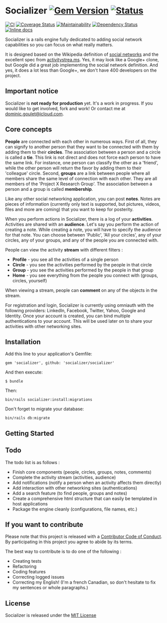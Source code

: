 # Socializer [![Gem Version](https://badge.fury.io/rb/socializer.svg)](https://badge.fury.io/rb/socializer) [![Status](https://img.shields.io/badge/Alpha-Not_Production_Ready-d84a38.svg?style=flat)](#important-notice)

[![CI](https://github.com/socializer/socializer/workflows/CI/badge.svg)](https://github.com/socializer/socializer/actions?query=workflow%3ACI)
[![Coverage Status](https://coveralls.io/repos/github/socializer/socializer/badge.svg?branch=main)](https://coveralls.io/github/socializer/socializer?branch=main)
[![Maintainability](https://api.codeclimate.com/v1/badges/597d0f0dd08d9ec1dba5/maintainability)](https://codeclimate.com/github/socializer/socializer/maintainability)
[![Dependency Status](https://gemnasium.com/badges/github.com/socializer/socializer.svg)](https://gemnasium.com/github.com/socializer/socializer)
[![Inline docs](http://inch-ci.org/github/socializer/socializer.svg?branch=main&style=flat)](http://inch-ci.org/github/socializer/socializer)

Socializer is a rails engine fully dedicated to adding social network capabilities so you can focus
on what really matters.

It is designed based on the Wikipedia definition of [social networks](http://en.wikipedia.org/wiki/Social_network)
and the excellent spec from [activitystrea.ms](http://www.activitystrea.ms). Yes, it may look like a Google+ clone, but Google did a
great job implementing the social network definition. And yes, it does a lot less than Google+, we don't have
400 developers on the project.

## Important notice

Socializer is **not ready for production** yet. It's a work in progress. If you would like to get involved, fork and work! Or contact me at dominic.goulet@icloud.com.

## Core concepts

**People** are connected with each other in numerous ways. First of all, they can signify to another person
that they want to be connected with them by adding them to their **circles**. The association between a person
and a circle is called a **tie**. This link is not direct and does not force each person to have the same link.
For instance, one person can classify the other as a 'friend', while the other person will return the favor by adding
them to their 'colleague' circle. Second, **groups** are a link between people where all members share the same level
of connection with each other. They are all members of the 'Project X Research Group'. The association between a
person and a group is called **membership**.

Like any other social networking application, you can post **notes**. Notes are pieces of information (currently only
text is supported, but pictures, videos, files and more are coming) that you want to keep for posterity.

When you perform actions in Socializer, there is a log of your **activities**. Activities are shared with
an **audience**. Let's say you perform the action of creating a note. While creating a note,
you will have to specify the audience for that note. You can choose between 'Public', 'All your circles', any of your
circles, any of your groups, and any of the people you are connected with.

People can view the activity **stream** with different filters :
* **Profile** - you see all the activities of a single person
* **Circle** - you see the activities performed by the people in that circle
* **Group** - you see the activities performed by the people in that group
* **Home** - you see everything from the people you connect with (groups, circles, yourself)

When viewing a stream, people can **comment** on any of the objects in the stream.

For registration and login, Socializer is currently using omniauth with the following providers:
LinkedIn, Facebook, Twitter, Yahoo, Google and Identity. Once your account is created, you can bind multiple
authentications to your account. This will be used later on to share your activities with other networking sites.

## Installation

Add this line to your application's Gemfile:

    gem 'socializer', github: 'socializer/socializer'

And then execute:

    $ bundle

Then:

    bin/rails socializer:install:migrations

Don't forget to migrate your database:

    bin/rails db:migrate

## Getting Started


## Todo

The todo list is as follows :
* Finish core components (people, circles, groups, notes, comments)
* Complete the activity stream (activities, audience)
* Add notifications (notify a person when an activity affects them directly)
* Add interaction with other networking sites (authentications)
* Add a search feature (to find people, groups and notes)
* Create a comprehensive html structure that can easily be templated in host applications
* Package the engine cleanly (configurations, file names, etc.)

## If you want to contribute

Please note that this project is released with a [Contributor Code of Conduct](https://github.com/socializer/socializer/blob/main/CODE_OF_CONDUCT.md). By participating in this project you agree to abide by its terms.

The best way to contribute is to do one of the following :
* Creating tests
* Refactoring
* Coding features
* Correcting logged issues
* Correcting my English! (I'm a french Canadian, so don't hesitate to fix my sentences or whole paragraphs.)

## License ##

Socializer is released under the [MIT License](https://github.com/socializer/socializer/blob/main/LICENSE)
